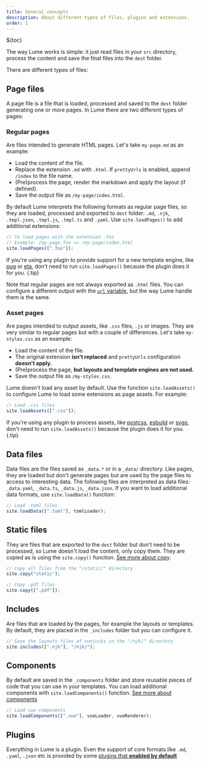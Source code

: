 ```yaml
---
title: General concepts
description: About different types of files, plugins and extensions.
order: 1
---
```


${toc}

The way Lume works is simple: it just read files in your `src` directory,
process the content and save the final files into the `dest` folder.

There are different types of files:

## Page files

A page file is a file that is loaded, processed and saved to the `dest` folder
generating one or more pages. In Lume there are two different types of pages:

### Regular pages

Are files intended to generate HTML pages. Let's take `my-page.md` as an
example:

- Load the content of the file.
- Replace the extension `.md` with `.html`. If `prettyUrls` is enabled, append
  `/index` to the file name.
- (Pre)process the page, render the markdown and apply the layout (if defined).
- Save the output file as `/my-page/index.html`.

By default Lume interprets the following formats as regular page files, so they
are loaded, processed and exported to `dest` folder: `.md`, `.njk`,
`.tmpl.json`, `.tmpl.js`, `.tmpl.ts` and `.yaml`. Use `site.loadPages()` to add
additional extensions:

```ts
// To load pages with the extension .foo
// Example: /my-page.foo => /my-page/index.html
site.loadPages([".foo"]);
```

If you're using any plugin to provide support for a new template engine, like
[pug](../../plugins/pug.md) or [eta](../../plugins/eta.md), don't need to run
`site.loadPages()` because the plugin does it for you. {.tip}

Note that regular pages are not always exported as `.html` files. You can
configure a different output with the
[`url` variable](../creating-pages/urls.md), but the way Lume handle them is the
same.

### Asset pages

Are pages intended to output assets, like `.css` files, `.js` or images. They
are very similar to regular pages but with a couple of differences. Let's take
`my-styles.css` as an example:

- Load the content of the file.
- The original extension **isn't replaced** and `prettyUrls` configuration
  **doesn't apply.**
- (Pre)process the page, **but layouts and template engines are not used.**
- Save the output file as `/my-styles.css`.

Lume doesn't load any asset by default. Use the function `site.loadAssets()` to
configure Lume to load some extensions as page assets. For example:

```ts
// Load .css files
site.loadAssets([".css"]);
```

If you're using any plugin to process assets, like
[postcss](../../plugins/postcss.md), [esbuild](../../plugins/esbuild.md) or
[svgo](../../plugins/svgo.md), don't need to run `site.loadAssets()` because the
plugin does it for you. {.tip}

## Data files

Data files are the files saved as `_data.*` or in a `_data/` directory. Like
pages, they are loaded but don't generate pages but are used by the page files
to access to interesting data. The following files are interpreted as data
files: `_data.yaml`, `_data.ts`, `_data.js`, `_data.json`. If you want to load
additional data formats, use `site.loadData()` function:

```ts
// Load .toml files
site.loadData([".toml"], tomlLoader);
```

## Static files

They are files that are exported to the `dest` folder but don't need to be
processed, so Lume doesn't load the content, only copy them. They are copied as
is using the `site.copy()` function.
[See more about copy](../configuration/copy-static-files.md).

```ts
// Copy all files from the "/static/" directory
site.copy("static");

// Copy .pdf files
site.copy([".pdf"]);
```

## Includes

Are files that are loaded by the pages, for example the layouts or templates. By
default, they are placed in the `_includes` folder but you can configure it.

```ts
// Save the layouts files of nunjucks in the "/njk/" directory
site.includes([".njk"], "/njk/");
```

## Components

By default are saved in the `_components` folder and store reusable pieces of
code that you can use in your templates. You can load additional components with
`site.loadComponents()` function. [See more about components](./components.md)

```ts
// Load vue components
site.loadComponents([".vue"], vueLoader, vueRenderer);
```

## Plugins

Everything in Lume is a plugin. Even the support of core formats like `.md`,
`.yaml`, `.json` etc is provided by some
[plugins that **enabled by default**](../../../plugins/index.yml?status=enabled)

